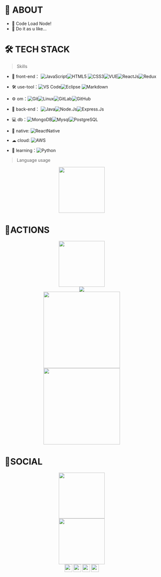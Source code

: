 # 🚀 ABOUT

- 🤔 Code Load Node!
- 💬 Do it as u like...

# 🛠 TECH STACK

> Skills

- 👯 front-end： ![JavaScript](https://img.shields.io/badge/-JavaScript-yellow?style=flat-circle&logo=javascript)![HTML5](https://img.shields.io/badge/-HTML5-yellow?style=flat-circle&logo=html5) ![CSS3](https://img.shields.io/badge/-CSS3-yellow?style=flat-circle&logo=css3)![VUE](https://img.shields.io/badge/-VUE-blue?style=flat-circle&logo=VUE)![ReactJs](https://img.shields.io/badge/React-20232A?style=flat-circle&logo=react&logoColor=61DAFB)![Redux](https://img.shields.io/badge/Redux-593D88?style=flat-circle&logo=redux&logoColor=white)

- :hammer_and_wrench: use-tool：![VS Code](https://img.shields.io/badge/-VSCode-blue?style=flat-circle&logo=VSCode)![Eclipse](https://img.shields.io/badge/Eclipse-2C2255?style=flat-circle&logo=eclipse&logoColor=white) ![Markdown](https://img.shields.io/badge/-Markdown-black?style=flat-circle&logo=markdown)

- ⚙️ om：![Git](https://img.shields.io/badge/-Git-yellow?style=flat-circle&logo=git)![Linux](https://img.shields.io/badge/-Linux-gray?style=flat-circle&logo=Linux)![GitLab](https://img.shields.io/badge/-GitLab-orange?style=flat-circle&logo=GitLab)![GitHub](https://img.shields.io/badge/-GitHub-black?style=flat-circle&logo=GitHub)

- 🔭 back-end： ![Java](https://img.shields.io/badge/-Java-gray?style=flat-circle&logo=java)![Node.Js](https://img.shields.io/badge/Node.js-43853D?style=flat-circle&logo=node.js&logoColor=white)![Express.Js](https://img.shields.io/badge/Express.js-404D59?style=flat-circle)

- 💻 db：![MongoDB](https://img.shields.io/badge/-MongoDB-blue?style=flat-circle&logo=MongoDB)![Mysql](https://img.shields.io/badge/-Mysql-white?style=flat-circle&logo=mysql)![PostgreSQL](https://img.shields.io/badge/PostgreSQL-316192?style=flat-circle&logo=postgresql&logoColor=white)

- 📱 native: ![ReactNative](https://img.shields.io/badge/React_Native-20232A?style=flat-circle&logo=react&logoColor=61DAFB)

- ☁ cloud: ![AWS](https://img.shields.io/badge/Amazon_AWS-232F3E?style=flat-circle&logo=amazon-aws&logoColor=white)

- 🌱 learning：![Python](https://img.shields.io/badge/-Python-yellow?style=flat-circle&logo=Python)

> Language usage

<div align="center">
    <img height="150px" src="https://github-readme-stats.vercel.app/api/top-langs/?username=apfreak7&layout=compact"/>
</div>

# 🔭ACTIONS

<div align="center">
    <img height="150px" src="https://github-readme-streak-stats.herokuapp.com/?user=apfreak7"/>
</div>
<div align="center">
	<img src="https://cdn.jsdelivr.net/gh/apfreak7/apfreak7/assets/github-contribution-grid-snake.svg" />
</div>

<div align="center">
    <img height="250px" src="https://activity-graph.herokuapp.com/graph?username=apfreak7&theme=github"/>
</div>

<div align="center">
    <img height="250px" src="https://metrics.lecoq.io/apfreak7?template=classic&config.timezone=Asia%2FMumbai"/>
</div>

# 🌱SOCIAL

<div align="center">
    <img height="150px" src="https://github-profile-trophy.vercel.app/?username=apfreak7&&title=MultiLanguage,Repositories,Commits&column=3&margin-w=30&margin-h=15"/>
</div>

<div align="center">
    <img height="150px" src="https://github-readme-stats.vercel.app/api?username=apfreak7&show_icons=true&theme=radical"/>
</div>

<div align='center'>
    <a href='https://www.instagram.com/anirudh.panda'><img height='25px' src="https://img.shields.io/badge/Instagram-E4405F?style=flat-circle&logo=instagram&logoColor=white" /></a>
    <a href='https://www.linkedin.com/in/anirudh-panda-205398182'><img height='25px' src="https://img.shields.io/badge/LinkedIn-0077B5?style=flat-circle&logo=linkedin&logoColor=white" /></a>
    <a href='https://www.snapchat.com/apfreak7'><img height='25px' src="https://img.shields.io/badge/Snapchat-FFFC00?style=flat-circle&logo=snapchat&logoColor=white" /></a>
    <a href='mailto: anirudhpanda3@gmail.com'><img height='25px' src="https://img.shields.io/badge/Gmail-D14836?style=flat-circle&logo=gmail&logoColor=white" /></a>
</div>
